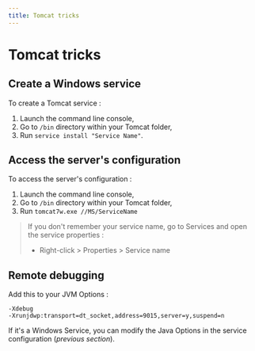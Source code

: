 ```yaml
---
title: Tomcat tricks
---
```

# Tomcat tricks

## Create a Windows service

To create a Tomcat service :

1. Launch the command line console,
2. Go to `/bin` directory within your Tomcat folder,
3. Run `service install "Service Name"`.

## Access the server's configuration

To access the server's configuration :

1. Launch the command line console,
2. Go to `/bin` directory within your Tomcat folder,
3. Run `tomcat7w.exe //MS/ServiceName`

> If you don't remember your service name, go to Services and open the service properties :
>
> * Right-click > Properties > Service name

## Remote debugging

Add this to your JVM Options :

```
-Xdebug
-Xrunjdwp:transport=dt_socket,address=9015,server=y,suspend=n
```

If it's a Windows Service, you can modify the Java Options in the service configuration (*previous section*).